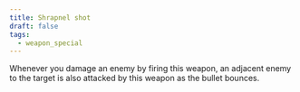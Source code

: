```yaml
---
title: Shrapnel shot
draft: false
tags:
  - weapon_special
---
```

Whenever you damage an enemy by firing this weapon, an adjacent enemy to the target is also attacked by this weapon as the bullet bounces.